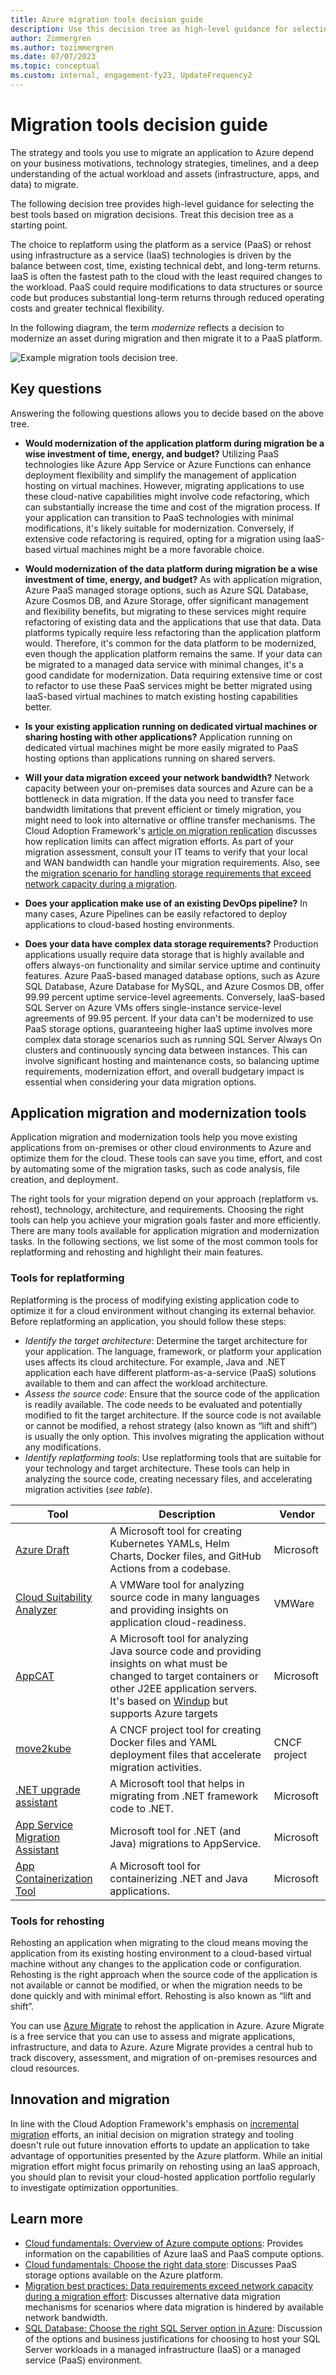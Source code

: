 ```yaml
---
title: Azure migration tools decision guide
description: Use this decision tree as high-level guidance for selecting the best tools to use for your Azure migrations based on your migration decisions.
author: Zimmergren
ms.author: tozimmergren
ms.date: 07/07/2023
ms.topic: conceptual
ms.custom: internal, engagement-fy23, UpdateFrequency2
---
```


# Migration tools decision guide

The strategy and tools you use to migrate an application to Azure depend on your business motivations, technology strategies, timelines, and a deep understanding of the actual workload and assets (infrastructure, apps, and data) to migrate.

The following decision tree provides high-level guidance for selecting the best tools based on migration decisions. Treat this decision tree as a starting point.

The choice to replatform using the platform as a service (PaaS) or rehost using infrastructure as a service (IaaS) technologies is driven by the balance between cost, time, existing technical debt, and long-term returns. IaaS is often the fastest path to the cloud with the least required changes to the workload. PaaS could require modifications to data structures or source code but produces substantial long-term returns through reduced operating costs and greater technical flexibility.

In the following diagram, the term *modernize* reflects a decision to modernize an asset during migration and then migrate it to a PaaS platform.

![Example migration tools decision tree.](../../_images/migrate/migration-tools-decision-tree.png)

## Key questions

Answering the following questions allows you to decide based on the above tree.

- **Would modernization of the application platform during migration be a wise investment of time, energy, and budget?**
  Utilizing PaaS technologies like Azure App Service or Azure Functions can enhance deployment flexibility and simplify the management of application hosting on virtual machines. However, migrating applications to use these cloud-native capabilities might involve code refactoring, which can substantially increase the time and cost of the migration process. If your application can transition to PaaS technologies with minimal modifications, it's likely suitable for modernization. Conversely, if extensive code refactoring is required, opting for a migration using IaaS-based virtual machines might be a more favorable choice.

- **Would modernization of the data platform during migration be a wise investment of time, energy, and budget?**
  As with application migration, Azure PaaS managed storage options, such as Azure SQL Database, Azure Cosmos DB, and Azure Storage, offer significant management and flexibility benefits, but migrating to these services might require refactoring of existing data and the applications that use that data. Data platforms typically require less refactoring than the application platform would. Therefore, it's common for the data platform to be modernized, even though the application platform remains the same. If your data can be migrated to a managed data service with minimal changes, it's a good candidate for modernization. Data requiring extensive time or cost to refactor to use these PaaS services might be better migrated using IaaS-based virtual machines to match existing hosting capabilities better.

- **Is your existing application running on dedicated virtual machines or sharing hosting with other applications?**
  Application running on dedicated virtual machines might be more easily migrated to PaaS hosting options than applications running on shared servers.

- **Will your data migration exceed your network bandwidth?**
  Network capacity between your on-premises data sources and Azure can be a bottleneck in data migration. If the data you need to transfer face bandwidth limitations that prevent efficient or timely migration, you might need to look into alternative or offline transfer mechanisms. The Cloud Adoption Framework's [article on migration replication](../../migrate/migration-considerations/migrate/replicate.md#replication-risks-physics-of-replication) discusses how replication limits can affect migration efforts. As part of your migration assessment, consult your IT teams to verify that your local and WAN bandwidth can handle your migration requirements. Also, see the [migration scenario for handling storage requirements that exceed network capacity during a migration](../../migrate/azure-best-practices/network-capacity-exceeded.md#suggested-prerequisites).

- **Does your application make use of an existing DevOps pipeline?**
  In many cases, Azure Pipelines can be easily refactored to deploy applications to cloud-based hosting environments.

- **Does your data have complex data storage requirements?**
  Production applications usually require data storage that is highly available and offers always-on functionality and similar service uptime and continuity features. Azure PaaS-based managed database options, such as Azure SQL Database, Azure Database for MySQL, and Azure Cosmos DB, offer 99.99 percent uptime service-level agreements. Conversely, IaaS-based SQL Server on Azure VMs offers single-instance service-level agreements of 99.95 percent. If your data can't be modernized to use PaaS storage options, guaranteeing higher IaaS uptime involves more complex data storage scenarios such as running SQL Server Always On clusters and continuously syncing data between instances. This can involve significant hosting and maintenance costs, so balancing uptime requirements, modernization effort, and overall budgetary impact is essential when considering your data migration options.


## Application migration and modernization tools

Application migration and modernization tools help you move existing applications from on-premises or other cloud environments to Azure and optimize them for the cloud. These tools can save you time, effort, and cost by automating some of the migration tasks, such as code analysis, file creation, and deployment.

The right tools for your migration depend on your approach (replatform vs. rehost), technology, architecture, and requirements. Choosing the right tools can help you achieve your migration goals faster and more efficiently. There are many tools available for application migration and modernization tasks. In the following sections, we list some of the most common tools for replatforming and rehosting and highlight their main features.

### Tools for replatforming

Replatforming is the process of modifying existing application code to optimize it for a cloud environment without changing its external behavior. Before replatforming an application, you should follow these steps:

- *Identify the target architecture*: Determine the target architecture for your application. The language, framework, or platform your application uses affects its cloud architecture. For example, Java and .NET application each have different platform-as-a-service (PaaS) solutions available to them and can affect the workload architecture.
- *Assess the source code*: Ensure that the source code of the application is readily available. The code needs to be evaluated and potentially modified to fit the target architecture. If the source code is not available or cannot be modified, a rehost strategy (also known as “lift and shift”) is usually the only option. This involves migrating the application without any modifications.
- *Identify replatforming tools*: Use replatforming tools that are suitable for your technology and target architecture. These tools can help in analyzing the source code, creating necessary files, and accelerating migration activities (*see table*).

| Tool | Description | Vendor |
| ---- | ----------- | ------ |
| [Azure Draft](https://github.com/Azure/draft/) | A Microsoft tool for creating Kubernetes YAMLs, Helm Charts, Docker files, and GitHub Actions from a codebase. | Microsoft |
| [Cloud Suitability Analyzer](https://github.com/vmware-tanzu/cloud-suitability-analyzer) | A VMWare tool for analyzing source code in many languages and providing insights on application cloud-readiness. | VMWare |
| [AppCAT](/azure/developer/java/migration/appcat) | A Microsoft tool for analyzing Java source code and providing insights on what must be changed to target containers or other J2EE application servers. It's based on [Windup](https://windup.github.io/) but supports Azure targets | Microsoft | 
| [move2kube](https://move2kube.konveyor.io/) | A CNCF project tool for creating Docker files and YAML deployment files that accelerate migration activities. | CNCF project |
| [.NET upgrade assistant](/dotnet/core/porting/upgrade-assistant-overview) | A Microsoft tool that helps in migrating from .NET framework code to .NET. | Microsoft |
| [App Service Migration Assistant](https://azure.microsoft.com/products/app-service/migration-tools/) | Microsoft tool for .NET (and Java) migrations to AppService. | Microsoft |
| [App Containerization Tool](/azure/migrate/tutorial-app-containerization-aspnet-kubernetes) | A Microsoft tool for containerizing .NET and Java applications. | Microsoft |

### Tools for rehosting

Rehosting an application when migrating to the cloud means moving the application from its existing hosting environment to a cloud-based virtual machine without any changes to the application code or configuration. Rehosting is the right approach when the source code of the application is not available or cannot be modified, or when the migration needs to be done quickly and with minimal effort. Rehosting is also known as “lift and shift”.

You can use [Azure Migrate](/azure/migrate/migrate-overview) to rehost the application in Azure. Azure Migrate is a free service that you can use to assess and migrate applications, infrastructure, and data to Azure. Azure Migrate provides a central hub to track discovery, assessment, and migration of on-premises resources and cloud resources.

## Innovation and migration

In line with the Cloud Adoption Framework's emphasis on [incremental migration](../../migrate/index.md#migration-effort) efforts, an initial decision on migration strategy and tooling doesn't rule out future innovation efforts to update an application to take advantage of opportunities presented by the Azure platform. While an initial migration effort might focus primarily on rehosting using an IaaS approach, you should plan to revisit your cloud-hosted application portfolio regularly to investigate optimization opportunities.

## Learn more

- [Cloud fundamentals: Overview of Azure compute options](/azure/architecture/guide/technology-choices/compute-decision-tree): Provides information on the capabilities of Azure IaaS and PaaS compute options.
- [Cloud fundamentals: Choose the right data store](/azure/architecture/guide/technology-choices/data-store-overview): Discusses PaaS storage options available on the Azure platform.
- [Migration best practices: Data requirements exceed network capacity during a migration effort](../../migrate/azure-best-practices/network-capacity-exceeded.md): Discusses alternative data migration mechanisms for scenarios where data migration is hindered by available network bandwidth.
- [SQL Database: Choose the right SQL Server option in Azure](/azure/azure-sql/azure-sql-iaas-vs-paas-what-is-overview#business-motivations-for-choosing-databases-managed-instances-or-sql-virtual-machines): Discussion of the options and business justifications for choosing to host your SQL Server workloads in a managed infrastructure (IaaS) or a managed service (PaaS) environment.
